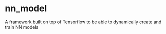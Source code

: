 # nn_model
A framework built on top of Tensorflow to be able to dynamically create and train NN models 
